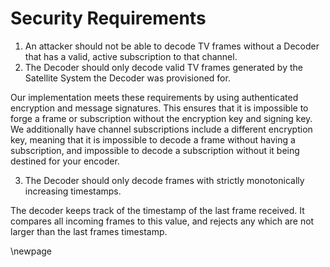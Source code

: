 # Security Requirements

1. An attacker should not be able to decode TV frames without a Decoder that has 
a valid, active subscription to that channel.
2. The Decoder should only decode valid TV frames generated by the Satellite 
System the Decoder was provisioned for.

Our implementation meets these requirements by using authenticated encryption 
and message signatures. This ensures that it is impossible to forge a frame or 
subscription without the encryption key and signing key. We additionally have 
channel subscriptions include a different encryption key, meaning that it is 
impossible to decode a frame without having a subscription, and impossible to 
decode a subscription without it being destined for your encoder. 

3. The Decoder should only decode frames with strictly monotonically increasing 
timestamps.

The decoder keeps track of the timestamp of the last frame received. It compares
all incoming frames to this value, and rejects any which are not larger than the
last frames timestamp.

\newpage